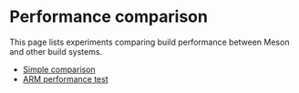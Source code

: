 # Performance comparison

This page lists experiments comparing build performance between Meson
and other build systems.

- [Simple comparison](Simple-comparison.md)
- [ARM performance test](ARM-performance-test.md)
